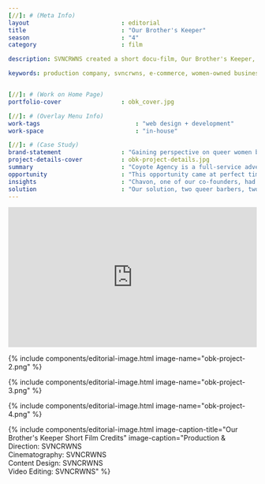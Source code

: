 ```yaml
---
[//]: # (Meta Info)
layout                          : editorial
title 					        : "Our Brother's Keeper"
season				            : "4"
category						: film

description: SVNCRWNS created a short docu-film, Our Brother's Keeper, to premiere at Coyote Agency's launch event.  This film highlights queer women that work in the barbershop space.

keywords: production company, svncrwns, e-commerce, women-owned businesses, creative team, consulting, business operations, launch my brand, manage my brand, photography, videography, special projects


[//]: # (Work on Home Page)
portfolio-cover					: obk_cover.jpg

[//]: # (Overlay Menu Info)
work-tags 							: "web design + development"
work-space 							: "in-house"

[//]: # (Case Study)
brand-statement 				: "Gaining perspective on queer women barbers in the male landscape of cosmetics and grooming"
project-details-cover 			: obk-project-details.jpg
summary							: "Coyote Agency is a full-service advertising agency based in Brooklyn, NY.  As the agency prepared for its launch and opening exhibit, SVNCRWNS was tasked with the opportunity to screen a short film highlighting an interesting perspective in the male barbering industry at the event."
opportunity                     : "This opportunity came at perfect timing.  This project originally was pitched at the idea of highlighting men in the male barbering industry, however, SVNCRWNS is a team of creative women.  After finding an inch to pivot, the creators saw space to highlight women that are operating in predominantly male spaces."
insights 						: "Chavon, one of our co-founders, had several recent visits to two different barbers.   After going to her appointments, she started working out the question of queer women and men that share workspace, considering what it’s like for sharing space, what’s discussed, what’s felt, and more.  Highlighting this demographic in such a huge predominant market of adult men, we saw an area to learn ourselves while also providing a nice topic for our short film."
solution 						: "Our solution, two queer barbers, two different cities.  Our company is based in Baltimore, and Coyote Agency is based in Brooklyn.  We completed a 7-minute film sharing two completely different entrances into the barbering world from our participants.  Thanks to Coyote Agency for us to unpack this story and share some much needed insight with our audiences."
---
```

<div class="editorial-video" style="padding:56.25% 0 0 0;position:relative;"><iframe src="https://player.vimeo.com/video/255387616?portrait=0" style="position:absolute;top:0;left:0;width:100%;height:100%;" frameborder="0" webkitallowfullscreen mozallowfullscreen allowfullscreen></iframe></div><script src="https://player.vimeo.com/api/player.js"></script>

{% include components/editorial-image.html image-name="obk-project-2.png" %}

{% include components/editorial-image.html image-name="obk-project-3.png" %}

{% include components/editorial-image.html image-name="obk-project-4.png" %}

{% include components/editorial-image.html image-caption-title="Our Brother's Keeper Short Film Credits" image-caption="Production & Direction: SVNCRWNS<br/>Cinematography: SVNCRWNS<br/>Content Design: SVNCRWNS<br/>Video Editing: SVNCRWNS" %}